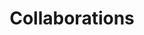 ---
title: Collaborations
longTitle: 'Collaborations'
tags:
- gccommon
usedFor:
- "[[Partnerships]]"
---